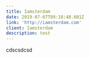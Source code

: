 ```yaml
---
title: Iamsterdam
date: 2019-07-07T09:18:48.601Z
link: 'http://iamsterdam.com'
client: Iamsterdam
description: test
---
```

cdscsdcsd
